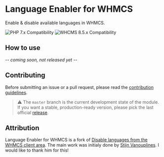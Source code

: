 # Language Enabler for WHMCS

Enable & disable available languages in WHMCS.

![PHP 7.x Compatibility](https://img.shields.io/badge/PHP-7.x-7c86b4?style=flat-square) ![WHCMS 8.5.x Compatibility](https://img.shields.io/badge/WHMCS-8.5.x-96be4f?style=flat-square)


## How to use

 _-- coming soon, not released yet --_

## Contributing

Before submitting an issue or a pull request, please read the [contribution guidelines](CONTRIBUTING.md).

> ⚠️ The `master` branch is the current development state of the module. If you want a stable, production-ready version, please pick the last official [release](https://github.com/Hosterra/whmcs-language-enabler/releases).

## Attribution
Language Enabler for WHMCS is a fork of [Disable languages from the WHMCS client area](https://github.com/stijnvanouplines/whmcs-disable-languages). The main work was initialy done by [Stijn Vanouplines](https://github.com/stijnvanouplines). I would like to thank him for this! 
